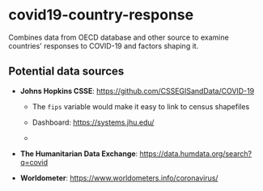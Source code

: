 # covid19-country-response
Combines data  from OECD database and other source to examine countries' responses to COVID-19 and factors shaping it.

Potential data sources
----------------------------------

* **Johns Hopkins CSSE**:  https://github.com/CSSEGISandData/COVID-19

  * The `fips` variable would make it easy to link to census shapefiles

  * Dashboard: https://systems.jhu.edu/ 
  * 
* **The Humanitarian Data Exchange**: https://data.humdata.org/search?q=covid
* **Worldometer**: https://www.worldometers.info/coronavirus/
